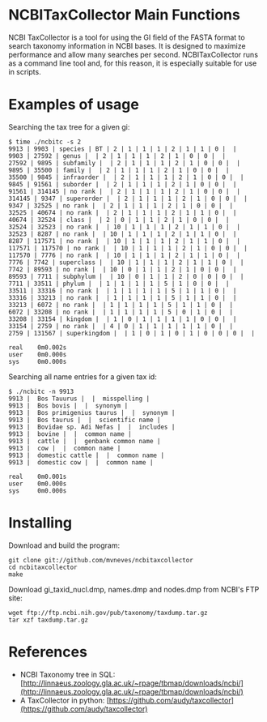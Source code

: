 # NCBITaxCollector Main Functions

NCBI TaxCollector is a tool for using the GI field of the FASTA format to
search taxonomy information in NCBI bases. It is designed to maximize
performance and allow many searches per second. NCBITaxCollector runs as
a command line tool and, for this reason, it is especially suitable for
use in scripts.


# Examples of usage


Searching the tax tree for a given gi:

	$ time ./ncbitc -s 2
	9913 | 9903 | species | BT | 2 | 1 | 1 | 1 | 2 | 1 | 1 | 0 |  |
	9903 | 27592 | genus |  | 2 | 1 | 1 | 1 | 2 | 1 | 0 | 0 |  |
	27592 | 9895 | subfamily |  | 2 | 1 | 1 | 1 | 2 | 1 | 0 | 0 |  |
	9895 | 35500 | family |  | 2 | 1 | 1 | 1 | 2 | 1 | 0 | 0 |  |
	35500 | 9845 | infraorder |  | 2 | 1 | 1 | 1 | 2 | 1 | 0 | 0 |  |
	9845 | 91561 | suborder |  | 2 | 1 | 1 | 1 | 2 | 1 | 0 | 0 |  |
	91561 | 314145 | no rank |  | 2 | 1 | 1 | 1 | 2 | 1 | 0 | 0 |  |
	314145 | 9347 | superorder |  | 2 | 1 | 1 | 1 | 2 | 1 | 0 | 0 |  |
	9347 | 32525 | no rank |  | 2 | 1 | 1 | 1 | 2 | 1 | 0 | 0 |  |
	32525 | 40674 | no rank |  | 2 | 1 | 1 | 1 | 2 | 1 | 1 | 0 |  |
	40674 | 32524 | class |  | 2 | 0 | 1 | 1 | 2 | 1 | 0 | 0 |  |
	32524 | 32523 | no rank |  | 10 | 1 | 1 | 1 | 2 | 1 | 1 | 0 |  |
	32523 | 8287 | no rank |  | 10 | 1 | 1 | 1 | 2 | 1 | 1 | 0 |  |
	8287 | 117571 | no rank |  | 10 | 1 | 1 | 1 | 2 | 1 | 1 | 0 |  |
	117571 | 117570 | no rank |  | 10 | 1 | 1 | 1 | 2 | 1 | 0 | 0 |  |
	117570 | 7776 | no rank |  | 10 | 1 | 1 | 1 | 2 | 1 | 1 | 0 |  |
	7776 | 7742 | superclass |  | 10 | 1 | 1 | 1 | 2 | 1 | 1 | 0 |  |
	7742 | 89593 | no rank |  | 10 | 0 | 1 | 1 | 2 | 1 | 0 | 0 |  |
	89593 | 7711 | subphylum |  | 10 | 0 | 1 | 1 | 2 | 0 | 0 | 0 |  |
	7711 | 33511 | phylum |  | 1 | 1 | 1 | 1 | 5 | 1 | 0 | 0 |  |
	33511 | 33316 | no rank |  | 1 | 1 | 1 | 1 | 5 | 1 | 1 | 0 |  |
	33316 | 33213 | no rank |  | 1 | 1 | 1 | 1 | 5 | 1 | 1 | 0 |  |
	33213 | 6072 | no rank |  | 1 | 1 | 1 | 1 | 5 | 1 | 1 | 0 |  |
	6072 | 33208 | no rank |  | 1 | 1 | 1 | 1 | 5 | 0 | 1 | 0 |  |
	33208 | 33154 | kingdom |  | 1 | 0 | 1 | 1 | 1 | 1 | 0 | 0 |  |
	33154 | 2759 | no rank |  | 4 | 0 | 1 | 1 | 1 | 1 | 1 | 0 |  |
	2759 | 131567 | superkingdom |  | 1 | 0 | 1 | 0 | 1 | 0 | 0 | 0 |  |

	real	0m0.002s
	user	0m0.000s
	sys		0m0.000s


Searching all name entries for a given tax id:


	$ ./ncbitc -n 9913
	9913 |  Bos Tauurus |  |  misspelling |
	9913 |  Bos bovis |  |  synonym |
	9913 |  Bos primigenius taurus |  |  synonym |
	9913 |  Bos taurus |  |  scientific name |
	9913 |  Bovidae sp. Adi Nefas |  |  includes |
	9913 |  bovine |  |  common name |
	9913 |  cattle |  |  genbank common name |
	9913 |  cow |  |  common name |
	9913 |  domestic cattle |  |  common name |
	9913 |  domestic cow |  |  common name |
	
	real	0m0.001s
	user	0m0.000s
	sys		0m0.000s



# Installing


Download and build the program:

	git clone git://github.com/mvneves/ncbitaxcollector
	cd ncbitaxcollector
	make


Download gi_taxid_nucl.dmp, names.dmp and nodes.dmp from NCBI's FTP site:

	wget ftp://ftp.ncbi.nih.gov/pub/taxonomy/taxdump.tar.gz
	tar xzf taxdump.tar.gz


# References

- NCBI Taxonomy tree in SQL: [http://linnaeus.zoology.gla.ac.uk/~rpage/tbmap/downloads/ncbi/](http://linnaeus.zoology.gla.ac.uk/~rpage/tbmap/downloads/ncbi/) 
- A TaxCollector in python: [https://github.com/audy/taxcollector](https://github.com/audy/taxcollector)


